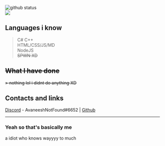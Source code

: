 <a><img src="https://github-readme-stats.vercel.app/api?username=AvaneeshG&show_icons=true&theme=material-palenight&count_private=true" alt="github status"/> <br> <img src="https://github-readme-stats.vercel.app/api/top-langs/?username=AvaneeshG&layout=compact&theme=material-palenight"/></a>

## Languages i know

> C#
> C++  
> HTML/CSS/JS/MD   
> NodeJS   
> ~~SPWN XD~~

## ~~What I have done~~

~~> nothing lol i didnt do anything XD~~

## Contacts and links  

[Discord](discord.com) - AvaneeshNotFound#6652  |  [Github](https://www.youtube.com/watch?v=iik25wqIuFo)

---

### Yeah so that's basically me  
a idiot who knows wayyyy to much
